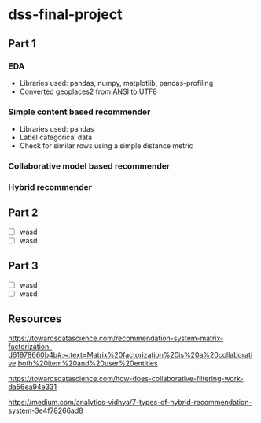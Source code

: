 # dss-final-project
## Part 1
### EDA
- Libraries used: pandas, numpy, matplotlib, pandas-profiling
- Converted geoplaces2 from ANSI to UTF8
### Simple content based recommender
- Libraries used: pandas
- Label categorical data
- Check for similar rows using a simple distance metric
### Collaborative model based recommender
### Hybrid recommender
## Part 2 
- [ ] wasd
- [ ] wasd
## Part 3 
- [ ] wasd
- [ ] wasd

## Resources
https://towardsdatascience.com/recommendation-system-matrix-factorization-d61978660b4b#:~:text=Matrix%20factorization%20is%20a%20collaborative,both%20item%20and%20user%20entities

https://towardsdatascience.com/how-does-collaborative-filtering-work-da56ea94e331

https://medium.com/analytics-vidhya/7-types-of-hybrid-recommendation-system-3e4f78266ad8
